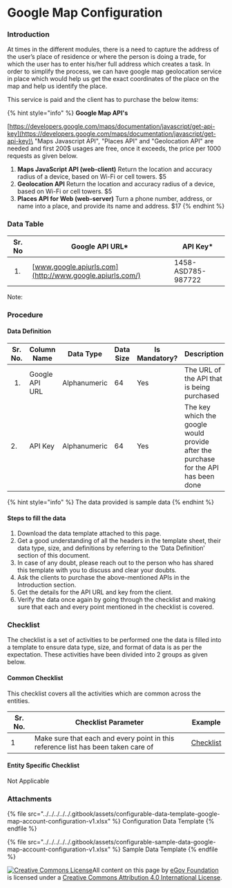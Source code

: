 # Google Map Configuration

### Introduction

At times in the different modules, there is a need to capture the address of the user’s place of residence or where the person is doing a trade, for which the user has to enter his/her full address which creates a task. In order to simplify the process, we can have google map geolocation service in place which would help us get the exact coordinates of the place on the map and help us identify the place.

This service is paid and the client has to purchase the below items:

{% hint style="info" %}
**Google Map API's**

[https://developers.google.com/maps/documentation/javascript/get-api-key](https://developers.google.com/maps/documentation/javascript/get-api-key)\
"Maps Javascript API", "Places API" and "Geolocation API" are needed and first 200$ usages are free, once it exceeds, the price per 1000 requests as given below.

1. **Maps JavaScript API (web-client)** Return the location and accuracy radius of a device, based on Wi-Fi or cell towers. $5
2. **Geolocation API** Return the location and accuracy radius of a device, based on Wi-Fi or cell towers. $5
3. **Places API for Web (web-server)** Turn a phone number, address, or name into a place, and provide its name and address. $17
{% endhint %}

### Data Table

| Sr. No             | Google API URL\*                                         | API Key\*          |
| ------------------ | -------------------------------------------------------- | ------------------ |
| <ol><li></li></ol> | [www.google.apiurls.com](http://www.google.apiurls.com/) | 1458-ASD785-987722 |

Note:

### Procedure

#### Data Definition

| Sr. No.            | Column Name    | Data Type    | Data Size | Is Mandatory? | Description                                                                         |
| ------------------ | -------------- | ------------ | --------- | ------------- | ----------------------------------------------------------------------------------- |
| <ol><li></li></ol> | Google API URL | Alphanumeric | 64        | Yes           | The URL of the API that is being purchased                                          |
| 2.                 | API Key        | Alphanumeric | 64        | Yes           | The key which the google would provide after the purchase for the API has been done |

{% hint style="info" %}
The data provided is sample data
{% endhint %}

#### Steps to fill the data

1. Download the data template attached to this page.
2. Get a good understanding of all the headers in the template sheet, their data type, size, and definitions by referring to the ‘Data Definition’ section of this document.
3. In case of any doubt, please reach out to the person who has shared this template with you to discuss and clear your doubts.
4. Ask the clients to purchase the above-mentioned APIs in the Introduction section.
5. Get the details for the API URL and key from the client.
6. Verify the data once again by going through the checklist and making sure that each and every point mentioned in the checklist is covered.

### Checklist

The checklist is a set of activities to be performed one the data is filled into a template to ensure data type, size, and format of data is as per the expectation. These activities have been divided into 2 groups as given below.

#### Common Checklist

This checklist covers all the activities which are common across the entities.

| Sr. No. | Checklist Parameter                                                               | Example                                                    |
| ------- | --------------------------------------------------------------------------------- | ---------------------------------------------------------- |
| 1       | Make sure that each and every point in this reference list has been taken care of | [Checklist](../../module-setup/common-config/checklist.md) |

#### Entity Specific Checklist

Not Applicable

### Attachments

{% file src="../../../../../.gitbook/assets/configurable-data-template-google-map-account-configuration-v1.xlsx" %}
Configuration Data Template
{% endfile %}

{% file src="../../../../../.gitbook/assets/configurable-sample-data-google-map-account-configuration-v1.xlsx" %}
Sample Data Template
{% endfile %}

[![Creative Commons License](https://i.creativecommons.org/l/by/4.0/80x15.png)​](http://creativecommons.org/licenses/by/4.0/)All content on this page by [eGov Foundation](https://egov.org.in/) is licensed under a [Creative Commons Attribution 4.0 International License](http://creativecommons.org/licenses/by/4.0/).

